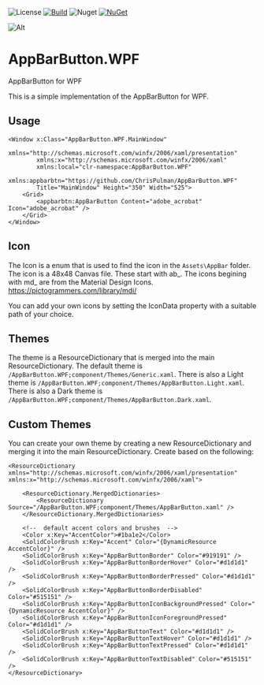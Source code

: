 ![License](https://img.shields.io/github/license/ChrisPulman/AppBarButton.WPF.svg) [![Build](https://github.com/ChrisPulman/AppBarButton.WPF/actions/workflows/BuildOnly.yml/badge.svg)](https://github.com/ChrisPulman/AppBarButton.WPF/actions/workflows/BuildOnly.yml) ![Nuget](https://img.shields.io/nuget/dt/ABPlcRx?color=pink&style=plastic) [![NuGet](https://img.shields.io/nuget/v/AppBarButton.WPF.svg?style=plastic)](https://www.nuget.org/packages/AppBarButton.WPF)

![Alt](https://repobeats.axiom.co/api/embed/1131a6cd757c9be57fdf4bc9557107fedec3d7d4.svg "Repobeats analytics image")

# AppBarButton.WPF
AppBarButton for WPF

This is a simple implementation of the AppBarButton for WPF.

## Usage

```xaml
<Window x:Class="AppBarButton.WPF.MainWindow"
        xmlns="http://schemas.microsoft.com/winfx/2006/xaml/presentation"
        xmlns:x="http://schemas.microsoft.com/winfx/2006/xaml"
        xmlns:local="clr-namespace:AppBarButton.WPF"
        xmlns:appbarbtn="https://github.com/ChrisPulman/AppBarButton.WPF"
        Title="MainWindow" Height="350" Width="525">
    <Grid>
        <appbarbtn:AppBarButton Content="adobe_acrobat" Icon="adobe_acrobat" />
    </Grid>
</Window>
```

## Icon

The Icon is a enum that is used to find the icon in the `Assets\AppBar` folder. The icon is a 48x48 Canvas file. These start with ab_.
The icons begining with md_ are from the Material Design Icons. https://pictogrammers.com/library/mdi/

You can add your own icons by setting the IconData property with a suitable path of your choice.

## Themes

The theme is a ResourceDictionary that is merged into the main ResourceDictionary. 
The default theme is `/AppBarButton.WPF;component/Themes/Generic.xaml`.
There is also a Light theme is `/AppBarButton.WPF;component/Themes/AppBarButton.Light.xaml`.
There is also a Dark theme is `/AppBarButton.WPF;component/Themes/AppBarButton.Dark.xaml`.

## Custom Themes

You can create your own theme by creating a new ResourceDictionary and merging it into the main ResourceDictionary.
Create based on the following:

```xaml
<ResourceDictionary xmlns="http://schemas.microsoft.com/winfx/2006/xaml/presentation" xmlns:x="http://schemas.microsoft.com/winfx/2006/xaml">

    <ResourceDictionary.MergedDictionaries>
        <ResourceDictionary Source="/AppBarButton.WPF;component/Themes/AppBarButton.xaml" />
    </ResourceDictionary.MergedDictionaries>

    <!--  default accent colors and brushes  -->
    <Color x:Key="AccentColor">#1ba1e2</Color>
    <SolidColorBrush x:Key="Accent" Color="{DynamicResource AccentColor}" />
    <SolidColorBrush x:Key="AppBarButtonBorder" Color="#919191" />
    <SolidColorBrush x:Key="AppBarButtonBorderHover" Color="#d1d1d1" />
    <SolidColorBrush x:Key="AppBarButtonBorderPressed" Color="#d1d1d1" />
    <SolidColorBrush x:Key="AppBarButtonBorderDisabled" Color="#515151" />
    <SolidColorBrush x:Key="AppBarButtonIconBackgroundPressed" Color="{DynamicResource AccentColor}" />
    <SolidColorBrush x:Key="AppBarButtonIconForegroundPressed" Color="#d1d1d1" />
    <SolidColorBrush x:Key="AppBarButtonText" Color="#d1d1d1" />
    <SolidColorBrush x:Key="AppBarButtonTextHover" Color="#d1d1d1" />
    <SolidColorBrush x:Key="AppBarButtonTextPressed" Color="#d1d1d1" />
    <SolidColorBrush x:Key="AppBarButtonTextDisabled" Color="#515151" />
</ResourceDictionary>
```
